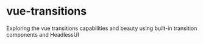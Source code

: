 # vue-transitions
Exploring the vue transitions capabilities and beauty using built-in transition components and HeadlessUI 
